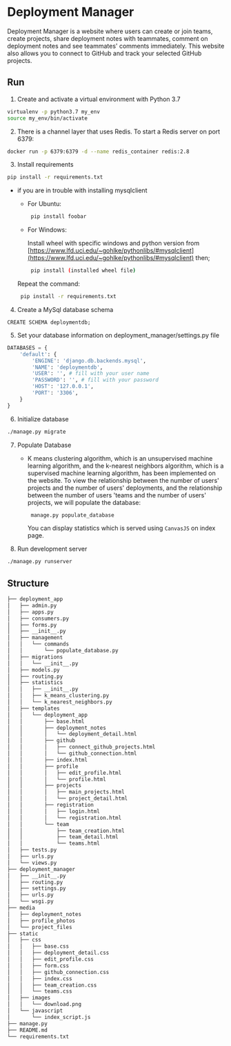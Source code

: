 # Deployment Manager

Deployment Manager is a website where users can create or join teams, create projects, share deployment notes with teammates, comment on deployment notes and see teammates' comments immediately. This website also allows you to connect to GitHub and track your selected GitHub projects.

## Run

1. Create and activate a virtual environment with Python 3.7
```bash
virtualenv -p python3.7 my_env
source my_env/bin/activate
```

2. There is a channel layer  that uses Redis. To start a Redis server on port 6379:
```bash
docker run -p 6379:6379 -d --name redis_container redis:2.8
```

3. Install requirements
```bash
pip install -r requirements.txt
```

* if you are in trouble with installing mysqlclient  
  + For Ubuntu:

    ```bash
     pip install foobar
    ```  
  + For Windows:

      Install wheel with specific windows and python version from [https://www.lfd.uci.edu/~gohlke/pythonlibs/#mysqlclient](https://www.lfd.uci.edu/~gohlke/pythonlibs/#mysqlclient)
    then;

    ```bash
     pip install (installed wheel file)
    ```  
   Repeat the command:
  ```bash
   pip install -r requirements.txt
  ```

 4. Create a MySql database schema
```MYSQL
CREATE SCHEMA deploymentdb;
```

5. Set your database information on deployment_manager/settings.py file

```PYTHON
DATABASES = {
    'default': {
        'ENGINE': 'django.db.backends.mysql',
        'NAME': 'deploymentdb',
        'USER': '', # fill with your user name
        'PASSWORD': '', # fill with your password
        'HOST': '127.0.0.1',
        'PORT': '3306',
    }
}
```

6. Initialize database
```bash
./manage.py migrate
```

7. Populate Database


   * K means clustering algorithm, which is an unsupervised machine learning algorithm, and the k-nearest neighbors algorithm, which is a supervised machine learning algorithm, has been implemented on the website. To view the relationship between the number of users' projects and the number of users' deployments, and the relationship between the number of users 'teams and the number of users' projects, we will populate the database:
     ```bash
      manage.py populate_database
     ```
     You can display statistics which is served using `CanvasJS` on index page.

8. Run development server
```bash
./manage.py runserver
```

## Structure
```bash
├── deployment_app
│   ├── admin.py
│   ├── apps.py
│   ├── consumers.py
│   ├── forms.py
│   ├── __init__.py
│   ├── management
│   │   └── commands
│   │       └── populate_database.py
│   ├── migrations
│   │   └── __init__.py
│   ├── models.py
│   ├── routing.py
│   ├── statistics
│   │   ├── __init__.py
│   │   ├── k_means_clustering.py
│   │   └── k_nearest_neighbors.py
│   ├── templates
│   │   └── deployment_app
│   │       ├── base.html
│   │       ├── deployment_notes
│   │       │   └── deployment_detail.html
│   │       ├── github
│   │       │   ├── connect_github_projects.html
│   │       │   └── github_connection.html
│   │       ├── index.html
│   │       ├── profile
│   │       │   ├── edit_profile.html
│   │       │   └── profile.html
│   │       ├── projects
│   │       │   ├── main_projects.html
│   │       │   └── project_detail.html
│   │       ├── registration
│   │       │   ├── login.html
│   │       │   └── registration.html
│   │       └── team
│   │           ├── team_creation.html
│   │           ├── team_detail.html
│   │           └── teams.html
│   ├── tests.py
│   ├── urls.py
│   └── views.py
├── deployment_manager
│   ├── __init__.py
│   ├── routing.py
│   ├── settings.py
│   ├── urls.py
│   └── wsgi.py
├── media
│   ├── deployment_notes
│   ├── profile_photos
│   └── project_files
├── static
│   ├── css
│   │   ├── base.css
│   │   ├── deployment_detail.css
│   │   ├── edit_profile.css
│   │   ├── form.css
│   │   ├── github_connection.css
│   │   ├── index.css
│   │   ├── team_creation.css
│   │   └── teams.css
│   ├── images
│   │   └── download.png
│   └── javascript
│       └── index_script.js
├── manage.py
├── README.md
└── requirements.txt
```
